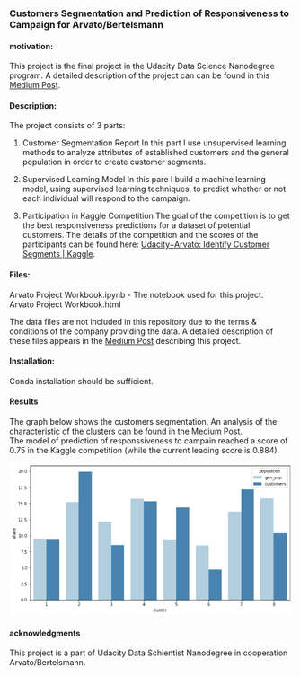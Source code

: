 ### Customers Segmentation and Prediction of Responsiveness to Campaign for Arvato/Bertelsmann

#### motivation:

This project is the final project in the Udacity Data Science Nanodegree program.
A detailed description of the project can can be found in this [Medium Post](https://aviak.medium.com/2881590b84bb).

#### Description:

The project consists of 3 parts:

1. Customer Segmentation Report
In this part I use unsupervised learning methods to analyze attributes of established customers and the general population in order to create customer segments.


2. Supervised Learning Model
In this pare I build a machine learning model, using supervised learning techniques, to predict whether or not each individual will respond to the campaign.


3. Participation in Kaggle Competition
The goal of the competition is to get the best responsiveness predictions for a dataset of potential customers.
The details of the competition and the scores of the participants can be found here: [Udacity+Arvato: Identify Customer Segments | Kaggle](https://www.kaggle.com/c/udacity-arvato-identify-customers/).

#### Files:
Arvato Project Workbook.ipynb - The notebook used for this project.<br>
Arvato Project Workbook.html<br>


The data files are not included in this repository due to the terms & conditions of the company providing the data.
A detailed description of these files appears in the [Medium Post](https://aviak.medium.com/2881590b84bb) describing this project.

#### Installation:
Conda installation should be sufficient.</br>

#### Results

The graph below shows the customers segmentation. An analysis of the characteristic of the clusters can be found in the [Medium Post](https://aviak.medium.com/2881590b84bb).<br>
The model of prediction of responssiveness to campain reached a score of 0.75 in the Kaggle competition (while the current leading score is 0.884).



![Clusters](clusters.png)

#### acknowledgments
This project is a part of Udacity Data Schientist Nanodegree in cooperation Arvato/Bertelsmann.

